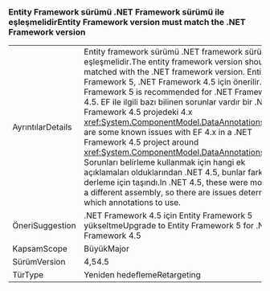 ### <a name="entity-framework-version-must-match-the-net-framework-version"></a><span data-ttu-id="79cf4-101">Entity Framework sürümü .NET Framework sürümü ile eşleşmelidir</span><span class="sxs-lookup"><span data-stu-id="79cf4-101">Entity Framework version must match the .NET Framework version</span></span>

|   |   |
|---|---|
|<span data-ttu-id="79cf4-102">Ayrıntılar</span><span class="sxs-lookup"><span data-stu-id="79cf4-102">Details</span></span>|<span data-ttu-id="79cf4-103">Entity framework sürümü .NET framework sürümüyle eşleşmelidir.</span><span class="sxs-lookup"><span data-stu-id="79cf4-103">The entity framework version should be matched with the .NET framework version.</span></span> <span data-ttu-id="79cf4-104">Entity Framework 5, .NET Framework 4.5 için önerilir.</span><span class="sxs-lookup"><span data-stu-id="79cf4-104">Entity Framework 5 is recommended for .NET Framework 4.5.</span></span> <span data-ttu-id="79cf4-105">EF ile ilgili bazı bilinen sorunlar vardır bir .NET Framework 4.5 projedeki 4.x <xref:System.ComponentModel.DataAnnotations>.</span><span class="sxs-lookup"><span data-stu-id="79cf4-105">There are some known issues with EF 4.x in a .NET Framework 4.5 project around <xref:System.ComponentModel.DataAnnotations>.</span></span> <span data-ttu-id="79cf4-106">Sorunları belirleme kullanmak için hangi ek açıklamaları olduklarından .NET 4.5, bunlar farklı bir derleme için taşındı.</span><span class="sxs-lookup"><span data-stu-id="79cf4-106">In .NET 4.5, these were moved to a different assembly, so there are issues determining which annotations to use.</span></span>|
|<span data-ttu-id="79cf4-107">Öneri</span><span class="sxs-lookup"><span data-stu-id="79cf4-107">Suggestion</span></span>|<span data-ttu-id="79cf4-108">.NET Framework 4.5 için Entity Framework 5 yükseltme</span><span class="sxs-lookup"><span data-stu-id="79cf4-108">Upgrade to Entity Framework 5 for .NET Framework 4.5</span></span>|
|<span data-ttu-id="79cf4-109">Kapsam</span><span class="sxs-lookup"><span data-stu-id="79cf4-109">Scope</span></span>|<span data-ttu-id="79cf4-110">Büyük</span><span class="sxs-lookup"><span data-stu-id="79cf4-110">Major</span></span>|
|<span data-ttu-id="79cf4-111">Sürüm</span><span class="sxs-lookup"><span data-stu-id="79cf4-111">Version</span></span>|<span data-ttu-id="79cf4-112">4,5</span><span class="sxs-lookup"><span data-stu-id="79cf4-112">4.5</span></span>|
|<span data-ttu-id="79cf4-113">Tür</span><span class="sxs-lookup"><span data-stu-id="79cf4-113">Type</span></span>|<span data-ttu-id="79cf4-114">Yeniden hedefleme</span><span class="sxs-lookup"><span data-stu-id="79cf4-114">Retargeting</span></span>|

